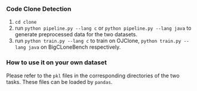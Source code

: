 ### Code Clone Detection

 1. `cd clone`
 2. run `python pipeline.py --lang c` or `python pipeline.py --lang java` to generate preprocessed data for the two datasets.
 2. run `python train.py --lang c` to train on OJClone, `python train.py --lang java` on BigCLoneBench respectively.


### How to use it on your own dataset

Please refer to the `pkl` files in the corresponding directories of the two tasks. These files can be loaded by `pandas`.
